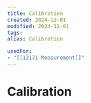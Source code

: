 ```yaml
---
title: Calibration
created: 2024-12-01
modified: 2024-12-01
tags: 
alias: Calibration

usedFor:
- "[[13171 Measurement]]"
---
```

# Calibration
